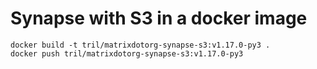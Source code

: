 # Synapse with S3 in a docker image

```
docker build -t tril/matrixdotorg-synapse-s3:v1.17.0-py3 .
docker push tril/matrixdotorg-synapse-s3:v1.17.0-py3
```

